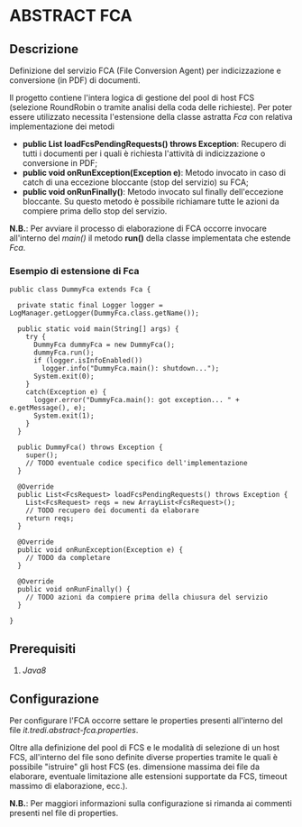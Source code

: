 # ABSTRACT FCA

## Descrizione

Definizione del servizio FCA (File Conversion Agent) per indicizzazione e conversione (in PDF) di documenti. 

Il progetto contiene l'intera logica di gestione del pool di host FCS (selezione RoundRobin o tramite analisi della coda delle richieste). Per poter essere utilizzato necessita l'estensione della classe astratta _Fca_ con relativa implementazione dei metodi

- __public List<FcsRequest> loadFcsPendingRequests() throws Exception__: Recupero di tutti i documenti per i quali è richiesta l'attività di indicizzazione o conversione in PDF;
- __public void onRunException(Exception e)__: Metodo invocato in caso di catch di una eccezione bloccante (stop del servizio) su FCA;
- __public void onRunFinally()__: Metodo invocato sul finally dell'eccezione bloccante. Su questo metodo è possibile richiamare tutte le azioni da compiere prima dello stop del servizio.

__N.B.__: Per avviare il processo di elaborazione di FCA occorre invocare all'interno del _main()_ il metodo __run()__ della classe implementata che estende _Fca_.

### Esempio di estensione di Fca

```
public class DummyFca extends Fca {

  private static final Logger logger = LogManager.getLogger(DummyFca.class.getName());
	
  public static void main(String[] args) {
    try {
      DummyFca dummyFca = new DummyFca();
      dummyFca.run();
      if (logger.isInfoEnabled())
        logger.info("DummyFca.main(): shutdown...");
      System.exit(0);
    }
    catch(Exception e) {
      logger.error("DummyFca.main(): got exception... " + e.getMessage(), e);
      System.exit(1);
    }
  }
  
  public DummyFca() throws Exception {
    super();
    // TODO eventuale codice specifico dell'implementazione
  }

  @Override
  public List<FcsRequest> loadFcsPendingRequests() throws Exception {
    List<FcsRequest> reqs = new ArrayList<FcsRequest>();
    // TODO recupero dei documenti da elaborare
    return reqs;
  }

  @Override
  public void onRunException(Exception e) {
    // TODO da completare
  }

  @Override
  public void onRunFinally() {
    // TODO azioni da compiere prima della chiusura del servizio
  }
  
}

```


## Prerequisiti

1. _Java8_


## Configurazione

Per configurare l'FCA occorre settare le properties presenti all'interno del file _it.tredi.abstract-fca.properties_. 

Oltre alla definizione del pool di FCS e le modalità di selezione di un host FCS, all'interno del file sono definite diverse properties tramite le quali è possibile "istruire" gli host FCS (es. dimensione massima dei file da elaborare, eventuale limitazione alle estensioni supportate da FCS, timeout massimo di elaborazione, ecc.).

__N.B.__: Per maggiori informazioni sulla configurazione si rimanda ai commenti presenti nel file di properties.
